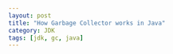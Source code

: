 ```yaml
---
layout: post
title: "How Garbage Collector works in Java"
category: JDK
tags: [jdk, gc, java]
---
```

